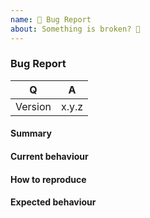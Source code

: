 ```yaml
---
name: 🐞 Bug Report
about: Something is broken? 🔨
---
```


### Bug Report

<!-- Fill in the relevant information below to help triage your issue. -->

|    Q        |   A
|------------ | ------
| Version     | x.y.z

#### Summary

<!-- Provide a summary describing the problem you are experiencing. -->

#### Current behaviour

<!-- What is the current (buggy) behaviour? -->

#### How to reproduce

<!--
Provide steps to reproduce the bug.
If possible, also add a code snippet with relevant configuration, driver/platform information, SQL queries, etc.
Adding a failing Unit or Functional Test would help us a lot - you can submit one in a Pull Request separately, referencing this bug report.
-->

#### Expected behaviour

<!-- What was the expected (correct) behaviour? -->

